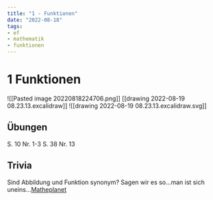 ```yaml
---
title: "1 - Funktionen"
date: "2022-08-18"
tags: 
- ef
- mathematik
- funktionen 
---
```

# 1 Funktionen

![[Pasted image 20220818224706.png]]
[[drawing 2022-08-19 08.23.13.excalidraw]]
![[drawing 2022-08-19 08.23.13.excalidraw.svg]]

## Übungen
S. 10 Nr. 1-3
S. 38 Nr. 13

## Trivia
Sind Abbildung und Funktion synonym? Sagen wir es so...man ist sich uneins...[Matheplanet](https://www.matheplanet.com/default3.html?call=viewtopic.php?topic=42968&ref=https%3A%2F%2Fwww.google.com%2F)


